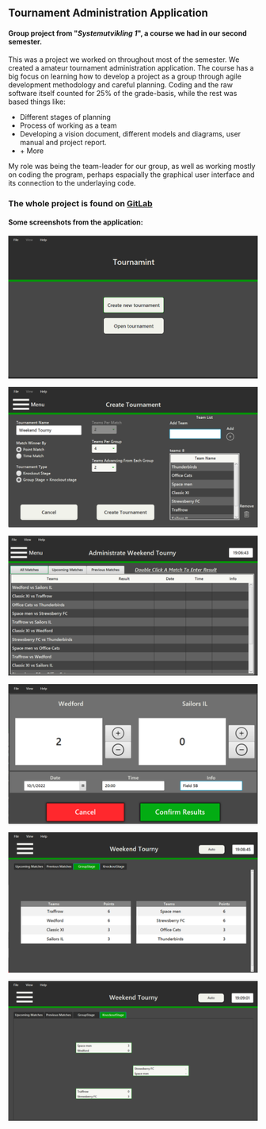 ## Tournament Administration Application
#### Group project from "*Systemutvikling 1*", a course we had in our second semester. 

This was a project we worked on throughout most of the semester. We created a amateur tournament administration application. The course has a big focus on learning how to develop a project as a group through agile development methodology and careful planning. Coding and the raw software itself counted for 25% of the grade-basis, while the rest was based things like: 
- Different stages of planning
- Process of working as a team 
- Developing a vision document, different models and diagrams, user manual and project report.
- \+ More 

My role was being the team-leader for our group, as well as working mostly on coding the program, perhaps espacially the graphical user interface and its connection to the underlaying code. 

### The whole project is found on [GitLab](https://gitlab.stud.idi.ntnu.no/kristvje/idatt1002_2022_k1-g01.git)

#### Some screenshots from the application: 

![Home Page](https://github.com/kristianvaula/Tournamint/blob/main/home.png)

![Create tournament](https://github.com/kristianvaula/Tournamint/blob/main/Create.png)

![administrate](https://github.com/kristianvaula/Tournamint/blob/main/admin.png)

![enter result](https://github.com/kristianvaula/Tournamint/blob/main/enterresult.png)

![group stage](https://github.com/kristianvaula/Tournamint/blob/main/groupstage.png)

![knockout stage](https://github.com/kristianvaula/Tournamint/blob/main/knockout.png)
